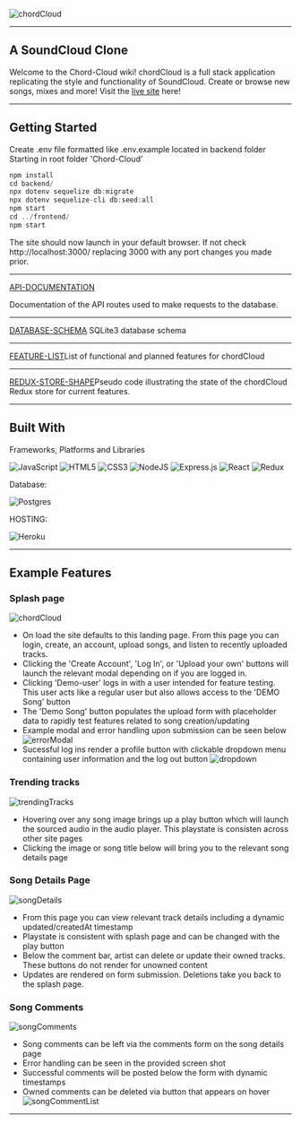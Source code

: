 ![chordCloud](https://i.postimg.cc/1tcyt4wx/chord-Cloud-Full-removebg-preview.png)


***

## A SoundCloud Clone
Welcome to the Chord-Cloud wiki!
chordCloud is a full stack application replicating the style and functionality of SoundCloud. Create or browse new songs, mixes and more! Visit the [live site](https://chord-cloud.herokuapp.com/) here!


***
## Getting Started

Create .env file formatted like .env.example located in backend folder
Starting in root folder 'Chord-Cloud'
```js
npm install
cd backend/
npx dotenv sequelize db:migrate
npx dotenv sequelize-cli db:seed:all
npm start
cd ../frontend/
npm start
```
The site should now launch in your default browser. If not check http://localhost:3000/ replacing 3000 with any port changes you made prior.
***

[API-DOCUMENTATION](https://github.com/TheBabblingBrin/Chord-Cloud/wiki/API-DOCUMENTATION)

Documentation of the API routes used to make requests to the database.


***


[DATABASE-SCHEMA](https://github.com/TheBabblingBrin/Chord-Cloud/wiki/DATABASE-SCHEMA)
SQLite3 database schema

***
[FEATURE-LIST](https://github.com/TheBabblingBrin/Chord-Cloud/wiki/FEATURE-LIST)List of functional and planned features for chordCloud

***
[REDUX-STORE-SHAPE](https://github.com/TheBabblingBrin/Chord-Cloud/wiki/REDUX-STORE-SHAPE)Pseudo code illustrating the state of the chordCloud Redux store for current features.

***
## Built With

Frameworks, Platforms and Libraries

![JavaScript](https://img.shields.io/badge/javascript-%23323330.svg?style=for-the-badge&logo=javascript&logoColor=%23F7DF1E)
![HTML5](https://img.shields.io/badge/html5-%23E34F26.svg?style=for-the-badge&logo=html5&logoColor=white)
![CSS3](https://img.shields.io/badge/css3-%231572B6.svg?style=for-the-badge&logo=css3&logoColor=white)
![NodeJS](https://img.shields.io/badge/node.js-6DA55F?style=for-the-badge&logo=node.js&logoColor=white)
![Express.js](https://img.shields.io/badge/express.js-%23404d59.svg?style=for-the-badge&logo=express&logoColor=%2361DAFB)
![React](https://img.shields.io/badge/react-%2320232a.svg?style=for-the-badge&logo=react&logoColor=%2361DAFB)
![Redux](https://img.shields.io/badge/redux-%23593d88.svg?style=for-the-badge&logo=redux&logoColor=white)

Database:

![Postgres](https://img.shields.io/badge/postgres-%23316192.svg?style=for-the-badge&logo=postgresql&logoColor=white)

HOSTING:

![Heroku](https://img.shields.io/badge/heroku-%23430098.svg?style=for-the-badge&logo=heroku&logoColor=white)

***
## Example Features
### Splash page
![chordCloud](https://i.imgur.com/D6aeVFE.png)
* On load the site defaults to this landing page. From this page you can login, create, an account, upload songs, and listen to recently uploaded tracks.
* Clicking the 'Create Account', 'Log In', or 'Upload your own' buttons will launch the relevant modal depending on if you are logged in.
* Clicking 'Demo-user' logs in with a user intended for feature testing. This user acts like a regular user but also allows access to the 'DEMO Song' button
* The 'Demo Song' button populates the upload form with placeholder data to rapidly test features related to song creation/updating
* Example modal and error handling upon submission can be seen below
![errorModal](https://i.imgur.com/yCEF0VA.png)
* Sucessful log ins render a profile button with clickable dropdown menu containing user information and the log out button
![dropdown](https://i.imgur.com/Rzr0o4U.png)

### Trending tracks
![trendingTracks](https://i.imgur.com/aDSlq7f.png)
* Hovering over any song image brings up a play button which will launch the sourced audio in the audio player. This playstate is consisten across other site pages
* Clicking the image or song title below will bring you to the relevant song details page

### Song Details Page
![songDetails](https://i.imgur.com/0Cpc6pV.png)
* From this page you can view relevant track details including a dynamic updated/createdAt timestamp
* Playstate is consistent with splash page and can be changed with the play button
* Below the comment bar, artist can delete or update their owned tracks. These buttons do not render for unowned content
* Updates are rendered on form submission. Deletions take you back to the splash page.

### Song Comments
![songComments](https://i.imgur.com/SlLy1ls.png)
* Song comments can be left via the comments form on the song details page
* Error handling can be seen in the provided screen shot
* Successful comments will be posted below the form with dynamic timestamps
* Owned comments can be deleted via button that appears on hover
![songCommentList](https://i.imgur.com/uJOzhlM.png)


***
